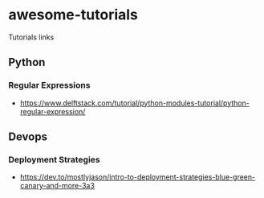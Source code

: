 # awesome-tutorials
Tutorials links

## Python

### Regular Expressions
 - https://www.delftstack.com/tutorial/python-modules-tutorial/python-regular-expression/

## Devops

### Deployment Strategies
- https://dev.to/mostlyjason/intro-to-deployment-strategies-blue-green-canary-and-more-3a3
